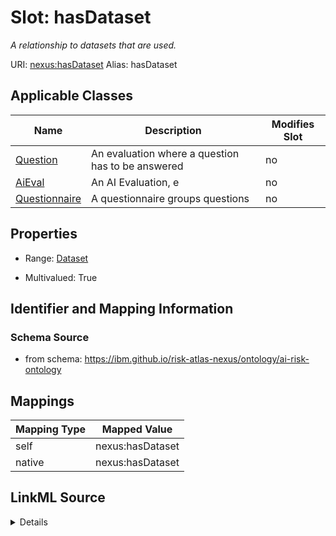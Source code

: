

# Slot: hasDataset


_A relationship to datasets that are used._





URI: [nexus:hasDataset](https://ibm.github.io/risk-atlas-nexus/ontology/hasDataset)
Alias: hasDataset

<!-- no inheritance hierarchy -->





## Applicable Classes

| Name | Description | Modifies Slot |
| --- | --- | --- |
| [Question](Question.md) | An evaluation where a question has to be answered |  no  |
| [AiEval](AiEval.md) | An AI Evaluation, e |  no  |
| [Questionnaire](Questionnaire.md) | A questionnaire groups questions |  no  |







## Properties

* Range: [Dataset](Dataset.md)

* Multivalued: True





## Identifier and Mapping Information







### Schema Source


* from schema: https://ibm.github.io/risk-atlas-nexus/ontology/ai-risk-ontology




## Mappings

| Mapping Type | Mapped Value |
| ---  | ---  |
| self | nexus:hasDataset |
| native | nexus:hasDataset |




## LinkML Source

<details>
```yaml
name: hasDataset
description: A relationship to datasets that are used.
from_schema: https://ibm.github.io/risk-atlas-nexus/ontology/ai-risk-ontology
rank: 1000
alias: hasDataset
domain_of:
- AiEval
range: Dataset
multivalued: true
inlined: false

```
</details>
